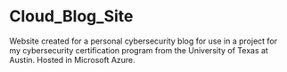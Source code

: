 # Cloud_Blog_Site
Website created for a personal cybersecurity blog for use in a project for my cybersecurity certification program from the University of Texas at Austin. Hosted in Microsoft Azure. 
